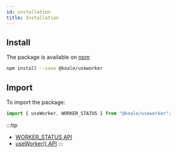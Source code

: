 ```yaml
---
id: installation
title: Installation
---
```


## Install

The package is available on [npm](https://www.npmjs.com/package/@koale/useworker)

```bash
npm install --save @koale/useworker
```

## Import

To import the package:

```jsx
import { useWorker, WORKER_STATUS } from "@koale/useworker";
```

:::tip

- [WORKER_STATUS API](./workerstatus.md)
- [useWorker() API](./useworker.md)
:::
